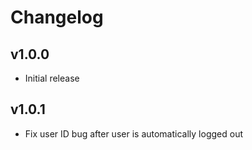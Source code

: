 # Changelog

v1.0.0
-----------------------------------
* Initial release

v1.0.1
-----------------------------------
* Fix user ID bug after user is automatically logged out